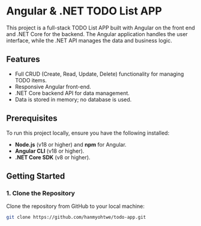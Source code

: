 # Angular & .NET TODO List APP

This project is a full-stack TODO List APP built with Angular on the front end and .NET Core for the backend. The Angular application handles the user interface, while the .NET API manages the data and business logic.

## Features
- Full CRUD (Create, Read, Update, Delete) functionality for managing TODO items.
- Responsive Angular front-end.
- .NET Core backend API for data management.
- Data is stored in memory; no database is used.

## Prerequisites
To run this project locally, ensure you have the following installed:
- **Node.js** (v18 or higher) and **npm** for Angular.
- **Angular CLI** (v18 or higher).
- **.NET Core SDK** (v8 or higher).

## Getting Started

### 1. Clone the Repository
Clone the repository from GitHub to your local machine:
```bash
git clone https://github.com/hanmyohtwe/todo-app.git
